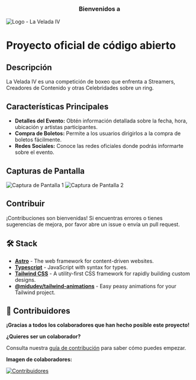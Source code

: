 <h3 align="center">Bienvenidos a</h3>

![Logo - La Velada IV](https://raw.githubusercontent.com/midudev/la-velada-web-oficial/main/public/hero-logo.svg)

# Proyecto oficial de código abierto

## Descripción
La Velada IV es una competición de boxeo que enfrenta a Streamers, Creadores de Contenido y otras Celebridades sobre un ring.

## Características Principales
- **Detalles del Evento:** Obtén información detallada sobre la fecha, hora, ubicación y artistas participantes.
- **Compra de Boletos:** Permite a los usuarios dirigirlos a la compra de boletos fácilmente.
- **Redes Sociales:** Conoce las redes oficiales donde podrás informarte sobre el evento.

## Capturas de Pantalla
![Captura de Pantalla 1]()
![Captura de Pantalla 2]()

## Contribuir
¡Contribuciones son bienvenidas! Si encuentras errores o tienes sugerencias de mejora, por favor abre un issue o envía un pull request.

## 🛠️ Stack

- [**Astro**](https://astro.build/) - The web framework for content-driven websites.
- [**Typescript**](https://www.typescriptlang.org/) - JavaScript with syntax for types.
- [**Tailwind CSS**](https://tailwindcss.com/) - A utility-first CSS framework for rapidly building custom designs.
- [**@midudev/tailwind-animations**](https://tailwindcss-animations.vercel.app) - Easy peasy animations for your Tailwind project.

## 👑 Contribuidores

**¡Gracias a todos los colaboradores que han hecho posible este proyecto!**

**¿Quieres ser un colaborador?**

Consulta nuestra [guía de contribución](https://github.com/midudev/la-velada-web-oficial/blob/master/CONTRIBUTING.md) para saber cómo puedes empezar.

**Imagen de colaboradores:**

[![Contribuidores](https://contrib.rocks/image?repo=midudev/la-velada-web-oficial&theme=flat)](https://github.com/midudev/la-velada-web-oficial/graphs/contributors)
